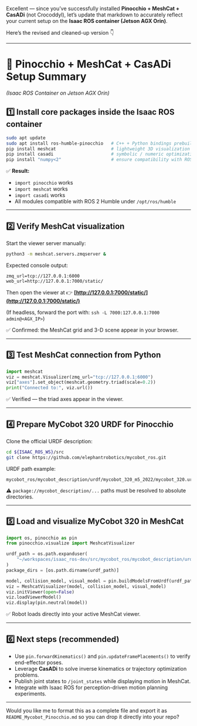 Excellent — since you’ve successfully installed **Pinocchio + MeshCat + CasADi** (not Crocoddyl), let’s update that markdown to accurately reflect your current setup on the **Isaac ROS container (Jetson AGX Orin)**.

Here’s the revised and cleaned-up version 👇

---

# 🧩 Pinocchio + MeshCat + CasADi Setup Summary

*(Isaac ROS Container on Jetson AGX Orin)*

## 1️⃣ Install core packages inside the Isaac ROS container

```bash
sudo apt update
sudo apt install ros-humble-pinocchio   # C++ + Python bindings prebuilt for ARM64
pip install meshcat                     # lightweight 3D visualization backend
pip install casadi                      # symbolic / numeric optimization library
pip install "numpy<2"                   # ensure compatibility with ROS-Humble Pinocchio
```

✅ **Result:**

* `import pinocchio` works
* `import meshcat` works
* `import casadi` works
* All modules compatible with ROS 2 Humble under `/opt/ros/humble`

---

## 2️⃣ Verify MeshCat visualization

Start the viewer server manually:

```bash
python3 -m meshcat.servers.zmqserver &
```

Expected console output:

```
zmq_url=tcp://127.0.0.1:6000
web_url=http://127.0.0.1:7000/static/
```

Then open the viewer at
👉 **[http://127.0.0.1:7000/static/](http://127.0.0.1:7000/static/)**

(If headless, forward the port with:
`ssh -L 7000:127.0.0.1:7000 admin@<AGX_IP>`)

✅ Confirmed: the MeshCat grid and 3-D scene appear in your browser.

---

## 3️⃣ Test MeshCat connection from Python

```python
import meshcat
viz = meshcat.Visualizer(zmq_url="tcp://127.0.0.1:6000")
viz["axes"].set_object(meshcat.geometry.triad(scale=0.2))
print("Connected to:", viz.url())
```

✅ Verified — the triad axes appear in the viewer.

---

## 4️⃣ Prepare MyCobot 320 URDF for Pinocchio

Clone the official URDF description:

```bash
cd ${ISAAC_ROS_WS}/src
git clone https://github.com/elephantrobotics/mycobot_ros.git
```

URDF path example:

```
mycobot_ros/mycobot_description/urdf/mycobot_320_m5_2022/mycobot_320.urdf
```

⚠️ `package://mycobot_description/...` paths must be resolved to absolute directories.

---

## 5️⃣ Load and visualize MyCobot 320 in MeshCat

```python
import os, pinocchio as pin
from pinocchio.visualize import MeshcatVisualizer

urdf_path = os.path.expanduser(
    "~/workspaces/isaac_ros-dev/src/mycobot_ros/mycobot_description/urdf/mycobot_320_m5_2022/mycobot_320.urdf"
)
package_dirs = [os.path.dirname(urdf_path)]

model, collision_model, visual_model = pin.buildModelsFromUrdf(urdf_path, package_dirs)
viz = MeshcatVisualizer(model, collision_model, visual_model)
viz.initViewer(open=False)
viz.loadViewerModel()
viz.display(pin.neutral(model))
```

✅ Robot loads directly into your active MeshCat viewer.

---

## 6️⃣ Next steps (recommended)

* Use `pin.forwardKinematics()` and `pin.updateFramePlacements()` to verify end-effector poses.
* Leverage **CasADi** to solve inverse kinematics or trajectory optimization problems.
* Publish joint states to `/joint_states` while displaying motion in MeshCat.
* Integrate with Isaac ROS for perception-driven motion planning experiments.

---

Would you like me to format this as a complete file and export it as
`README_Mycobot_Pinocchio.md` so you can drop it directly into your repo?
